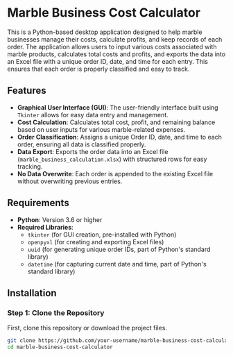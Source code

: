# Marble Business Cost Calculator

This is a Python-based desktop application designed to help marble businesses manage their costs, calculate profits, and keep records of each order. The application allows users to input various costs associated with marble products, calculates total costs and profits, and exports the data into an Excel file with a unique order ID, date, and time for each entry. This ensures that each order is properly classified and easy to track.

## Features

- **Graphical User Interface (GUI)**: The user-friendly interface built using `Tkinter` allows for easy data entry and management.
- **Cost Calculation**: Calculates total cost, profit, and remaining balance based on user inputs for various marble-related expenses.
- **Order Classification**: Assigns a unique Order ID, date, and time to each order, ensuring all data is classified properly.
- **Data Export**: Exports the order data into an Excel file (`marble_business_calculation.xlsx`) with structured rows for easy tracking.
- **No Data Overwrite**: Each order is appended to the existing Excel file without overwriting previous entries.

## Requirements

- **Python**: Version 3.6 or higher
- **Required Libraries**:
  - `tkinter` (for GUI creation, pre-installed with Python)
  - `openpyxl` (for creating and exporting Excel files)
  - `uuid` (for generating unique order IDs, part of Python's standard library)
  - `datetime` (for capturing current date and time, part of Python's standard library)

## Installation

### Step 1: Clone the Repository

First, clone this repository or download the project files.

```bash
git clone https://github.com/your-username/marble-business-cost-calculator.git
cd marble-business-cost-calculator
